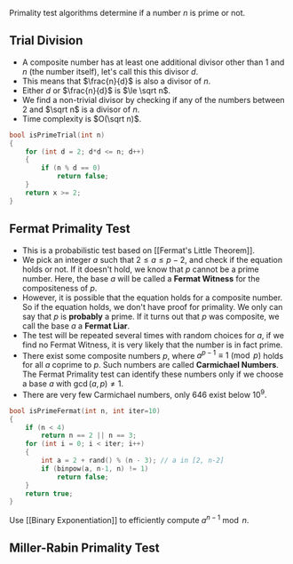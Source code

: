 Primality test algorithms determine if a number $n$ is prime or not.
## Trial Division
- A composite number has at least one additional divisor other than $1$ and $n$ (the number itself), let's call this this divisor $d$.
- This means that $\frac{n}{d}$ is also a divisor of $n$.
- Either $d$ or $\frac{n}{d}$ is $\le \sqrt n$.
- We find a non-trivial divisor by checking if any of the numbers between $2$ and $\sqrt n$ is a divisor of $n$.
- Time complexity is $O(\sqrt n)$.
```cpp
bool isPrimeTrial(int n)
{
	for (int d = 2; d*d <= n; d++)
	{
		if (n % d == 0)
			return false;
	}
	return x >= 2;
}
```
## Fermat Primality Test
- This is a probabilistic test based on [[Fermat's Little Theorem]].
- We pick an integer $a$ such that $2\le a\le p-2$, and check if the equation holds or not. If it doesn't hold, we know that $p$ cannot be a prime number. Here, the base $a$ will be called a **Fermat Witness** for the compositeness of $p$.
- However, it is possible that the equation holds for a composite number. So if the equation holds, we don't have proof for primality. We only can say that $p$ is **probably** a prime. If it turns out that $p$ was composite, we call the base $a$ a **Fermat Liar**.
- The test will be repeated several times with random choices for $a$, if we find no Fermat Witness, it is very likely that the number is in fact prime.
- There exist some composite numbers $p$, where $a^{p-1}\equiv 1 \pmod p$ holds for all $a$ coprime to $p$. Such numbers are called **Carmichael Numbers**. The Fermat Primality test can identify these numbers only if we choose a base $a$ with $\gcd(a, p) \ne 1$.
- There are very few Carmichael numbers, only 646 exist below $10^9$.
```cpp
bool isPrimeFermat(int n, int iter=10)
{
	if (n < 4)
		return n == 2 || n == 3;
	for (int i = 0; i < iter; i++)
	{
		int a = 2 + rand() % (n - 3); // a in [2, n-2]
		if (binpow(a, n-1, n) != 1)
			return false;
	}
	return true;
}
```
Use [[Binary Exponentiation]] to efficiently compute  $a^{n-1}\bmod n$.
## Miller-Rabin Primality Test